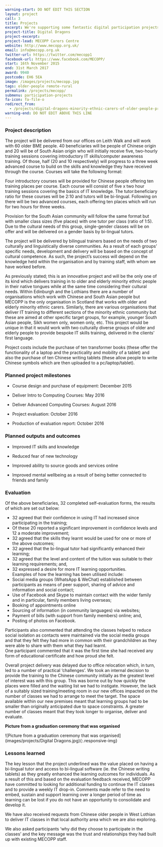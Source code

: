 ```yaml
---
warning-start: DO NOT EDIT THIS SECTION
layout: project
call: 3
title: Projects
excerpt: We're supporting some fantastic digital participation projects. Here are their stories.
project-title: Digital Dragons
project-excerpt:
project-lead: MECOPP Carers Centre
website: http://www.mecopp.org.uk/
email: info@mecopp.org.uk
twitter-url: https://twitter.com/mecopp1
facebook-url: https://www.facebook.com/MECOPP/
start: 16th November 2015
end: 31st March 2017
award: 9940
postcode: EH6 5EA
image: /images/projects/mecopp.jpg
tags: older-people remote-rural
permalink: /projects/mecopp/
submenu: participation-projects
fa-icon: fa-file-o
redirect_from:
  - /projects/digital-dragons-minority-ethnic-carers-of-older-people-project-mecopp/
warning-end: DO NOT EDIT ABOVE THIS LINE
---
```


### Project description

The project will be delivered from our offices on Leith Walk and will work with 60 older BME people. 40 beneficiaries will be people of Chinese origin and 20 will be of South Asian origin who will initially receive five, two-hourly training sessions covering introductory IT skills/computer awareness training. Of those, half (20 and 10 respectively) will progress to a three week advanced course to build on the skills and knowledge they have received through the course. Courses will take the following format:

Four introductory courses will be provided for Chinese people offering ten training places per course. Each course will consist of five x two hour training sessions covering the basics of IT knowledge. The tutor:beneficiary ratio for these courses will be 2:10 and tutors will be bi-lingual. Following on there will be two advanced courses, each offering ten places which will run for two hours for three weeks.

Provision for the South Asian community will follow the same format but with smaller class sizes (five places) with one tutor per class (ratio of 1:5). Due to the cultural needs of this group, single-gender classes will be on offer and will be delivered on a gender basis by bi-lingual tutors.

The project will be delivered by bilingual trainers based on the needs of two culturally and linguistically diverse communities. As a result of each groups’ specific needs, development and delivery will be based on the concept of cultural competence. As such, the project’s success will depend on the knowledge held within the organisation and by training staff, with whom we have worked before.

As previously stated; this is an innovative project and will be the only one of its kind which delivers training in to older and elderly minority ethnic people in their native tongues while at the same time considering their cultural needs. Within Edinburgh and the Lothians there are a number of organisations which work with Chinese and South Asian people but MECOPP is the only organisation in Scotland that works with older and elderly minority ethnic carers. Similarly, there are various organisations that deliver IT training to different sections of the minority ethnic community but these are aimed at other specific target groups, for example, younger South Asian people, Sikh women only, women only, etc. This project would be unique in that it would work with two culturally diverse groups of older and elderly people to provide bespoke IT skills training, delivered in the clients’ first language.

Project costs include the purchase of ten transformer books (these offer the functionality of a laptop and the practicality and mobility of a tablet) and also the purchase of ten Chinese writing tablets (these allow people to write Chinese symbols which are then uploaded to a pc/laptop/tablet).

### Planned project milestones

* Course design and purchase of equipment: December 2015

* Deliver Intro to Computing Courses: May 2016

* Deliver Advanced Computing Courses: August 2016

* Project evaluation: October 2016

* Production of evaluation report: October 2016


### Planned outputs and outcomes

* Improved IT skills and knowledge

* Reduced fear of new technology

* Improved ability to source goods and services online

* Improved mental wellbeing as a result of being better connected to friends and family<br />

### Evaluation

Of the above beneficiaries, 32 completed self-evaluation forms, the results of which are set out below:
*	32 agreed that their confidence in using IT had increased since participating in the training;
*	Of these 20 reported a significant improvement in confidence levels and 12 a moderate improvement;
*	32 agreed that the skills they learnt would be used for one or more of the above outcomes;
*	32 agreed that the bi-lingual tutor had significantly enhanced their learning;
*	32 agreed that the level and content of the tuition was suitable to their learning requirements; and,
*	32 expressed a desire for more IT learning opportunities.<br />
Examples of how the learning has been utilised include:
*	Social media groups (WhatsApp & WeChat) established between participants as means of peer support, sharing of advice and information and social contact;
*	Use of Facebook and Skype to maintain contact with the wider family and in particular, family members living overseas;
*	Booking of appointments online
*	Sourcing of information (in community languages) via websites;
*	Payment of bills (with support from family members) online; and,
*	Posting of photos on Facebook.<br />

Participants also commented that attending the classes helped to reduce social isolation as contacts were maintained via the social media groups and that they felt they had more in common with their grandchildren as they were able to share with them what they had learnt.<br />
One participant commented that it was the first time she had received any form of educational certificate and how proud she felt.

Overall project delivery was delayed due to office relocation which, in turn, led to a number of practical ‘challenges’.  We took an internal decision to provide the training to the Chinese community initially as the greatest level of interest was with this group.  This was borne out by how quickly the places were filled and the waiting list we had to instigate.  However, the lack of a suitably sized training/meeting room in our new offices impacted on the number of classes we had to arrange to meet the target.  The space available within our new premises meant that learning groups had to be smaller than originally anticipated due to space constraints.  A greater number of classes meant that they took longer to organise, deliver and evaluate.

**Picture from a graduation ceremony that was organised**

![Picture from a graduation ceremony that was organised](images/projects/Digital Dragons.jpg){:.responsive-img}

### Lessons learned

The key lesson that the project underlined was the value placed on having a bi-lingual tutor and access to bi-lingual software (ie. the Chinese writing tablets) as they greatly enhanced the learning outcomes for individuals.  As a result of this and based on the evaluation feedback received, MECOPP have committed to looking for additional funding to continue the IT classes and to provide a weekly IT drop-in.  Comments made refer to the need to embed, sustain and support learning over a longer period of time as learning can be lost if you do not have an opportunity to consolidate and develop it.  

We have also received requests from Chinese older people in West Lothian to deliver IT classes in that local authority area which we are also exploring.

We also asked participants ‘why did they choose to participate in the classes’ and the key message was the trust and relationships they had built up with existing MECOPP staff.  
